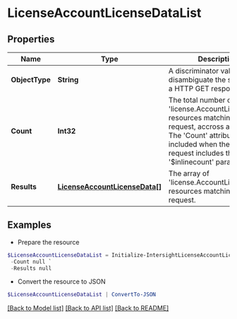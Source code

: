 # LicenseAccountLicenseDataList
## Properties

Name | Type | Description | Notes
------------ | ------------- | ------------- | -------------
**ObjectType** | **String** | A discriminator value to disambiguate the schema of a HTTP GET response body. | 
**Count** | **Int32** | The total number of &#39;license.AccountLicenseData&#39; resources matching the request, accross all pages. The &#39;Count&#39; attribute is included when the HTTP GET request includes the &#39;$inlinecount&#39; parameter. | [optional] 
**Results** | [**LicenseAccountLicenseData[]**](LicenseAccountLicenseData.md) | The array of &#39;license.AccountLicenseData&#39; resources matching the request. | [optional] 

## Examples

- Prepare the resource
```powershell
$LicenseAccountLicenseDataList = Initialize-IntersightLicenseAccountLicenseDataList  -ObjectType null `
 -Count null `
 -Results null
```

- Convert the resource to JSON
```powershell
$LicenseAccountLicenseDataList | ConvertTo-JSON
```

[[Back to Model list]](../README.md#documentation-for-models) [[Back to API list]](../README.md#documentation-for-api-endpoints) [[Back to README]](../README.md)

